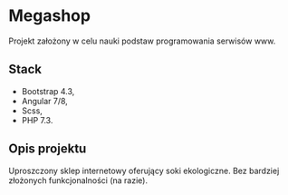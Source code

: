 # Megashop

Projekt założony w celu nauki podstaw programowania serwisów www.

## Stack

* Bootstrap 4.3,
* Angular 7/8,
* Scss,
* PHP 7.3.

## Opis projektu

Uproszczony sklep internetowy oferujący soki ekologiczne. Bez bardziej złożonych funkcjonalności (na razie).
